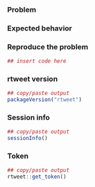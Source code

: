 <!-- This is an issue template for bugs and requests for R pkg rtweet -->

<!-- If you've encountered a likely bug in rtweet, please take a few seconds to 
look through existing issues for a similar issue. If you don't see a related 
issue, please complete the prompts below to make it easier to replicate and 
[hopefully] resolve your issue.  -->

### Problem

<!-- Succinctly describe the problem (be as specific as you think necessary) -->

### Expected behavior

<!-- Describe the behavior/result you expected -->

### Reproduce the problem

<!-- Describe and provide relevant code to reproduce the problem -->
<!-- If code doesn't always produce error, provide approximate code anyway -->

``` r
## insert code here

```

### rtweet version

<!-- run the code below and copy/paste the output -->

``` r
## copy/paste output
packageVersion("rtweet")
```


### Session info

<!-- run the code below and copy/paste the output -->

``` r
## copy/paste output
sessionInfo()
```

### Token

<!-- run the code below and copy/paste the output. if you don't feel comfortable 
sharing that information, then share the first 3-4 characters for the 
oauth_app ($APP_NAME$) and key ($KEY$) as they appear in the printed output 
#> <Token>
#> <oauth_endpoint>
#>  request:   https://api.twitter.com/oauth/request_token
#>  authorize: https://api.twitter.com/oauth/authenticate
#>  access:    https://api.twitter.com/oauth/access_token
#> <oauth_app> {{$APP_NAME$}}
#>   key:    {{$KEY$}}****************
#>   secret: <hidden>
#> <credentials> oauth_token, oauth_token_secret
-->

``` r
## copy/paste output
rtweet::get_token()
```

<!-- If you think the problem may be related to features/limitations of 
Twitter's API, you can find more information about Twitter's APIs here: 
https://developer.twitter.com/en/docs.html -->

<!-- Thank you for using and improving rtweet!  -->

